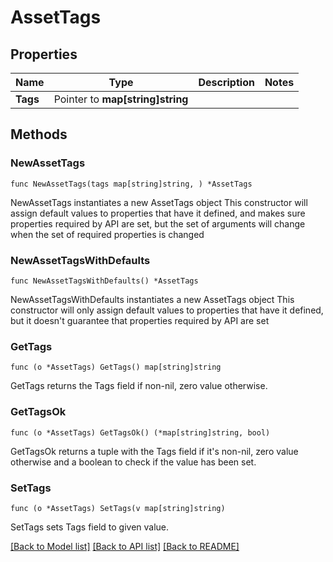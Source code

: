 # AssetTags

## Properties

Name | Type | Description | Notes
------------ | ------------- | ------------- | -------------
**Tags** | Pointer to **map[string]string** |  | 

## Methods

### NewAssetTags

`func NewAssetTags(tags map[string]string, ) *AssetTags`

NewAssetTags instantiates a new AssetTags object
This constructor will assign default values to properties that have it defined,
and makes sure properties required by API are set, but the set of arguments
will change when the set of required properties is changed

### NewAssetTagsWithDefaults

`func NewAssetTagsWithDefaults() *AssetTags`

NewAssetTagsWithDefaults instantiates a new AssetTags object
This constructor will only assign default values to properties that have it defined,
but it doesn't guarantee that properties required by API are set

### GetTags

`func (o *AssetTags) GetTags() map[string]string`

GetTags returns the Tags field if non-nil, zero value otherwise.

### GetTagsOk

`func (o *AssetTags) GetTagsOk() (*map[string]string, bool)`

GetTagsOk returns a tuple with the Tags field if it's non-nil, zero value otherwise
and a boolean to check if the value has been set.

### SetTags

`func (o *AssetTags) SetTags(v map[string]string)`

SetTags sets Tags field to given value.



[[Back to Model list]](../README.md#documentation-for-models) [[Back to API list]](../README.md#documentation-for-api-endpoints) [[Back to README]](../README.md)


